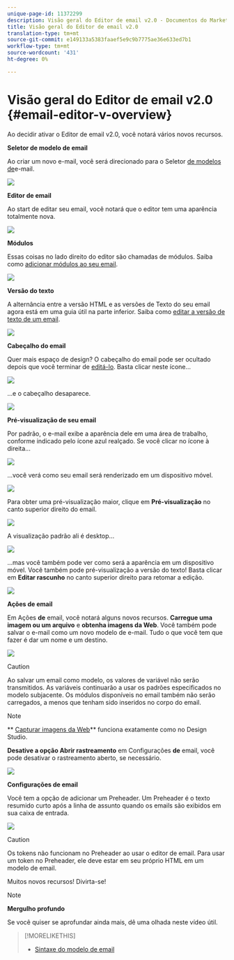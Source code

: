 ```yaml
---
unique-page-id: 11372299
description: Visão geral do Editor de email v2.0 - Documentos do Marketing - Documentação do produto
title: Visão geral do Editor de email v2.0
translation-type: tm+mt
source-git-commit: e149133a5383faaef5e9c9b7775ae36e633ed7b1
workflow-type: tm+mt
source-wordcount: '431'
ht-degree: 0%

---
```



# Visão geral do Editor de email v2.0 {#email-editor-v-overview}

Ao decidir ativar o Editor de email v2.0, você notará vários novos recursos.

**Seletor de modelo de email**

Ao criar um novo e-mail, você será direcionado para o Seletor [de modelos de](email-template-picker-overview.md)e-mail.

![](assets/starter-templates-1.png)

**Editor de email**

Ao start de editar seu email, você notará que o editor tem uma aparência totalmente nova.

![](assets/two-4.png)

**Módulos**

Essas coisas no lado direito do editor são chamadas de módulos. Saiba como [adicionar módulos ao seu email](add-modules-to-your-email.md).

![](assets/three-4.png)

**Versão do texto**

A alternância entre a versão HTML e as versões de Texto do seu email agora está em uma guia útil na parte inferior. Saiba como [editar a versão de texto de um email](../../../../product-docs/email-marketing/general/creating-an-email/edit-the-text-version-of-an-email.md).

![](assets/four-3.png)

**Cabeçalho do email**

Quer mais espaço de design? O cabeçalho do email pode ser ocultado depois que você terminar de [editá-lo](../../../../product-docs/email-marketing/general/creating-an-email/edit-your-email-header.md). Basta clicar neste ícone...

![](assets/five-4.png)

...e o cabeçalho desaparece.

![](assets/six-3.png)

**Pré-visualização de seu email**

Por padrão, o e-mail exibe a aparência dele em uma área de trabalho, conforme indicado pelo ícone azul realçado. Se você clicar no ícone à direita...

![](assets/seven-3.png)

...você verá como seu email será renderizado em um dispositivo móvel.

![](assets/eight-3.png)

Para obter uma pré-visualização maior, clique em **Pré-visualização** no canto superior direito do email.

![](assets/preview1.png)

A visualização padrão ali é desktop...

![](assets/preview2.png)

...mas você também pode ver como será a aparência em um dispositivo móvel. Você também pode pré-visualização a versão do texto! Basta clicar em **Editar rascunho** no canto superior direito para retomar a edição.

[![](assets/preview3.png)](../../../../product-docs/demand-generation/images-and-files/grab-the-images-from-a-web-page.md)

**Ações de email**

Em Ações **de** email, você notará alguns novos recursos. **Carregue uma imagem ou um arquivo** e **obtenha imagens da Web**. Você também pode salvar o e-mail como um novo modelo de e-mail. Tudo o que você tem que fazer é dar um nome e um destino.

![](assets/nine-3.png)

>[!CAUTION]
>
>Ao salvar um email como modelo, os valores de variável não serão transmitidos. As variáveis continuarão a usar os padrões especificados no modelo subjacente. Os módulos disponíveis no email também não serão carregados, a menos que tenham sido inseridos no corpo do email.

>[!NOTE]
>
>** [Capturar imagens da Web](../../../../product-docs/demand-generation/images-and-files/grab-the-images-from-a-web-page.md)** funciona exatamente como no Design Studio.

**Desative a opção Abrir rastreamento** em Configurações **de** email, você pode desativar o rastreamento aberto, se necessário.

![](assets/thirteen-1.png)

**Configurações de email**

Você tem a opção de adicionar um Preheader. Um Preheader é o texto resumido curto após a linha de assunto quando os emails são exibidos em sua caixa de entrada.

![](assets/edit-settings-preheader-2.png)

>[!CAUTION]
>
>Os tokens não funcionam no Preheader ao usar o editor de email. Para usar um token no Preheader, ele deve estar em seu próprio HTML em um modelo de email.

Muitos novos recursos! Divirta-se!

>[!NOTE]
>
>**Mergulho profundo**
>
>Se você quiser se aprofundar ainda mais, dê uma olhada neste vídeo [](https://nation.marketo.com/videos/1463)útil.

>[!MORELIKETHIS]
>
>* [Sintaxe do modelo de email](email-template-syntax.md)

>



